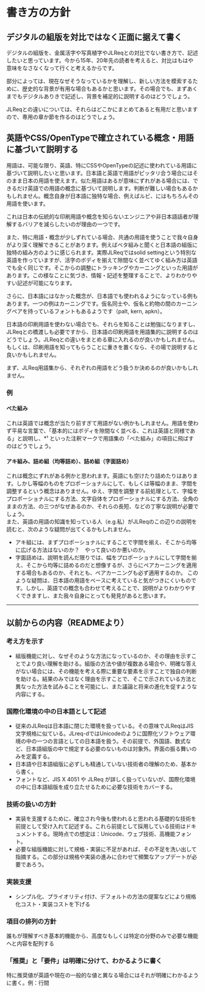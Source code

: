 # 書き方の方針

## デジタルの組版を対比ではなく正面に据えて書く
デジタルの組版を、金属活字や写真植字やJLReqとの対比でない書き方で、記述したいと思っています。今から15年、20年先の読者を考えると、対比はもはや意味をなさなくなって行くと考えるからです。

部分によっては、現在なぜそうなっているかを理解し、新しい方法を模索するために、歴史的な背景が有用な場合もあるかと思います。その場合でも、まずあくまでもデジタルありきで記述し、背景を補足的に説明するのはどうでしょう。

JLReqとの違いについては、それらはどこかにまとめてあると有用だと思いますので、専用の章か節を作るのはどうでしょう。

## 英語やCSS/OpenTypeで確立されている概念・用語に基づいて説明する
用語は、可能な限り、英語、特にCSSやOpenTypeの記述に使われている用語に基づいて説明したいと思います。日本語と英語で用語がピッタリ合う場合にはそのまま日本の用語を使えます。似た用語はあるが意味にずれがある場合には、できるだけ英語での用語の概念に基づいて説明します。判断が難しい場合もあるかもしれません。概念自身が日本語に独特な場合、例えばルビ、にはもちろんその用語を使います。

これは日本の伝統的な印刷用語や概念を知らないエンジニアや非日本語話者が理解するバリアを減らしたいのが理由の一つです。

また、特に用語・概念が少しずれている場合、共通の用語を使うことで我々自身がより深く理解できることがあります。例えばベタ組みと聞くと日本語の組版に独特の組み方のように感じられます。実際JLReqではsolid settingという特別な英語を作っていますが、活字のボディを揃えて隙間なく並べてゆく組み方は英語でも全く同じです。そこからの調整にトラッキングやカーニングといった用語があります。この様なことに気づき、情報・記述を整理することで、よりわかりやすい記述が可能になります。

さらに、日本語にはなかった概念が、日本語でも使われるようになっている例もあります。一つの例はカーニングです。仮名同士や、仮名と約物の間のカーニングペアを持っているフォントもあるようです（palt, kern, apkn）。

日本語の印刷用語を使わない場合でも、それらを知ることは勉強になりますし、JLReqとの橋渡しも必要ですから、日本語の印刷用語を用語集的に説明するのはどうでしょう。JLReqとの違いをまとめる章に入れるのが良いかもしれません。もしくは、印刷用語を知ってもらうことに重きを置くなら、その場で説明すると良いかもしれません。

まず、JLReq用語集から、それぞれの用語をどう扱うか決めるのが良いかもしれません。

### 例
#### べた組み
これは英語では概念が当たり前すぎて用語がない例かもしれません。用語を使わず平易な言葉で、「基本的にはボディを隙間なく並べる、これは英語と同様である」と説明し、*¹ といった注釈マークで用語集の「べた組み」の項目に飛ばすのはどうでしょう。

#### アキ組み、詰め組（均等詰め）、詰め組（字面詰め）
これは概念にずれがある例かと思われます。英語にも空けたり詰めたりはあります。しかし等幅のものをプロポーショナルにして、もしくは等幅のまま、字間を調整するという概念はありません。ゆえ、字間を調整する前処理として、字幅をプロポーショナルにする方法、文字自体をプロポーショナルにする方法、全角のままの方法、の三つがなぜあるのか、それらの長短、などの丁寧な説明が必要でしょう。  
また、英語の用語の知識を知っている人（e.g.私）がJLReqのこの辺りの説明を読むと、次のような疑問が出てくるかもしれません。
- アキ組には、まずプロポーショナルにすることで字間を揃え、そこから均等に広げる方法はないのか？　やって良いのか悪いのか。
- 字面詰めは、説明を読んだ限りでは、幅をプロポーショナルにして字間を揃え、そこから均等に詰めるのだと想像するが、さらにペアカーニングを適用する場合もあるのか、それとも、ペアカーニングも必ず適用するのか。
このような疑問は、日本語の用語をベースに考えていると気がつきにくいものです。しかし、英語での概念も合わせて考えることで、説明がよりわかりやすくできますし、また我々自身にとっても発見があると思います。



----
## 以前からの内容（READMEより）

### 考え方を示す
- 組版機能に対し、なぜそのような方法になっているのか、その理由を示すことでより良い理解を助ける。組版の方法や値が複数ある場合や、明確な答えがない場合には、その機能を考える際に重要な要素を示すことで独自の判断を助ける。結果のみではなく理由を示すことで、そこで示されている方法と異なった方法を試みることを可能にし、また議論と将来の進化を促すような内容にする。

### 国際化環境の中の日本語として記述
- 従来のJLReqは日本語に閉じた環境を扱っている。その意味でJLReqはJIS文字規格に似ている。JLreq-dではUnicodeのように国際化ソフトウェア環境の中の一つの言語としての日本語を扱う。その前提で、外国語、数式など、日本語組版の中で規定する必要のないものは対象外。界面の振る舞いのみを定義する。
- 日本語や日本語組版に必ずしも精通していない技術者の理解のため、基本から書く。
- フォントなど、JIS X 4051 や JLReq が詳しく扱っていないが、国際化環境の中に日本語組版を成り立たせるために必要な技術をカバーする。

### 技術の扱いの方針
- 実装を支援するために、確立され今後も使われると思われる基礎的な技術を前提として受け入れて記述する。これら前提として採用している技術はドキュメントする。現時点での想定は：Unicode、ウェブ技術、高機能フォント。
- 必要な組版機能に対して規格・実装に不足があれば、その不足を洗い出して指摘する。この部分は規格や実装の進みに合わせて頻繁なアップデートが必要であろう。

### 実装支援
- シンプル化、プライオリティ付け、デフォルトの方法の提案などにより規格化コスト・実装コストを下げる

### 項目の排列の方針
誰もが理解すべき基本的機能から、高度なもしくは特定の分野のみで必要な機能へと内容を配列する

### 「推奨」と「要件」は明確に分けて、わかるように書く
特に推奨値が英語や現在の一般的な値と異なる場合にはそれが明確にわかるように書く。例：行間

